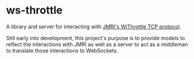 # ws-throttle

A library and server for interacting
with [JMRI's WiThrottle TCP protocol](https://www.jmri.org/help/en/package/jmri/jmrit/withrottle/Protocol.shtml).

Still early into development, this project's purpose is to provide models to reflect the interactions with JMRI as well
as a server to act as a middleman to translate those interactions to WebSockets.
